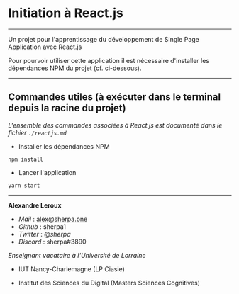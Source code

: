 # Initiation à React.js

---

Un projet pour l'apprentissage du développement de Single Page Application avec React.js

Pour pourvoir utiliser cette application il est nécessaire d'installer les dépendances NPM du projet (cf. ci-dessous).

---

## Commandes utiles (à exécuter dans le terminal depuis la racine du projet)

_L'ensemble des commandes associées à React.js est documenté dans le fichier `./reactjs.md`_

- Installer les dépendances NPM

`npm install`

- Lancer l'application

`yarn start`

---

**Alexandre Leroux**

- _Mail_ : alex@sherpa.one
- _Github_ : sherpa1
- _Twitter_ : @_sherpa_
- _Discord_ : sherpa#3890

_Enseignant vacataire à l'Université de Lorraine_

- IUT Nancy-Charlemagne (LP Ciasie)

- Institut des Sciences du Digital (Masters Sciences Cognitives)
